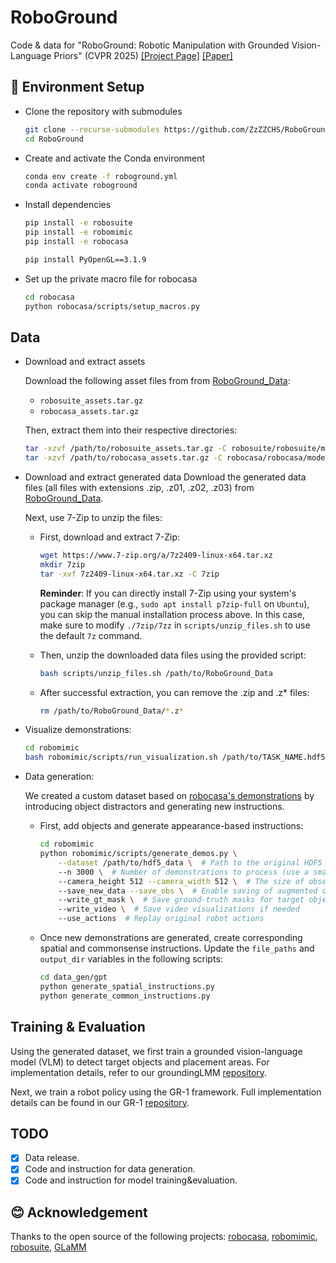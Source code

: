 # RoboGround
Code &amp; data for "RoboGround: Robotic Manipulation with Grounded Vision-Language Priors" (CVPR 2025) [[Project Page]](https://robo-ground.github.io/) [[Paper]](https://arxiv.org/abs/2504.21530)


## 🔨 Environment Setup

- Clone the repository with submodules
    ```bash
    git clone --recurse-submodules https://github.com/ZzZZCHS/RoboGround.git
    cd RoboGround
    ```

- Create and activate the Conda environment
    ```bash
    conda env create -f roboground.yml
    conda activate roboground
    ```

- Install dependencies
    ```bash
    pip install -e robosuite
    pip install -e robomimic
    pip install -e robocasa

    pip install PyOpenGL==3.1.9
    ```

- Set up the private macro file for robocasa
    ```bash
    cd robocasa
    python robocasa/scripts/setup_macros.py
    ```

## Data

- Download and extract assets

    Download the following asset files from from [RoboGround_Data](https://huggingface.co/datasets/ZzZZCHS/RoboGround_Data/tree/main):
    - `robosuite_assets.tar.gz`
    - `robocasa_assets.tar.gz`
    
    Then, extract them into their respective directories:
    ```bash
    tar -xzvf /path/to/robosuite_assets.tar.gz -C robosuite/robosuite/models/
    tar -xzvf /path/to/robocasa_assets.tar.gz -C robocasa/robocasa/models/
    ```

- Download and extract generated data
    Download the generated data files (all files with extensions .zip, .z01, .z02, .z03) from [RoboGround_Data](https://huggingface.co/datasets/ZzZZCHS/RoboGround_Data/tree/main). 
    
    Next, use 7-Zip to unzip the files:
    - First, download and extract 7-Zip:
        ```bash
        wget https://www.7-zip.org/a/7z2409-linux-x64.tar.xz
        mkdir 7zip
        tar -xvf 7z2409-linux-x64.tar.xz -C 7zip
        ```
        **Reminder**: If you can directly install 7-Zip using your system's package manager (e.g., `sudo apt install p7zip-full` on `Ubuntu`), you can skip the manual installation process above. In this case, make sure to modify `./7zip/7zz` in `scripts/unzip_files.sh` to use the default `7z` command.

    - Then, unzip the downloaded data files using the provided script:
        ```bash
        bash scripts/unzip_files.sh /path/to/RoboGround_Data
        ```

    - After successful extraction, you can remove the .zip and .z* files:
        ```bash
        rm /path/to/RoboGround_Data/*.z*
        ```

- Visualize demonstrations:
    ```bash
    cd robomimic
    bash robomimic/scripts/run_visualization.sh /path/to/TASK_NAME.hdf5
    ```

- Data generation:

    We created a custom dataset based on [robocasa's demonstrations](https://robocasa.ai/docs/use_cases/downloading_datasets.html) by introducing object distractors and generating new instructions. 

    - First, add objects and generate appearance-based instructions:
        ```bash
        cd robomimic
        python robomimic/scripts/generate_demos.py \
            --dataset /path/to/hdf5_data \  # Path to the original HDF5 dataset
            --n 3000 \  # Number of demonstrations to process (use a small number for debugging)
            --camera_height 512 --camera_width 512 \  # The size of observation images/masks
            --save_new_data --save_obs \  # Enable saving of augmented data and observations
            --write_gt_mask \  # Save ground-truth masks for target objects and placement areas
            --write_video \  # Save video visualizations if needed
            --use_actions  # Replay original robot actions
        ```

    - Once new demonstrations are generated, create corresponding spatial and commonsense instructions. Update the `file_paths` and `output_dir` variables in the following scripts:
        ```bash
        cd data_gen/gpt
        python generate_spatial_instructions.py
        python generate_common_instructions.py
        ```

## Training & Evaluation
Using the generated dataset, we first train a grounded vision-language model (VLM) to detect target objects and placement areas. For implementation details, refer to our groundingLMM [repository](https://github.com/ZzZZCHS/groundingLMM).

Next, we train a robot policy using the GR-1 framework. Full implementation details can be found in our GR-1 [repository](https://github.com/ZzZZCHS/GR1).

## TODO

- [x] Data release.
- [x] Code and instruction for data generation.
- [x] Code and instruction for model training&evaluation.

## 😊 Acknowledgement

Thanks to the open source of the following projects:
[robocasa](https://github.com/robocasa/robocasa/tree/main), [robomimic](https://github.com/ARISE-Initiative/robomimic), [robosuite](https://github.com/ARISE-Initiative/robosuite/tree/master), [GLaMM](https://github.com/mbzuai-oryx/groundingLMM)